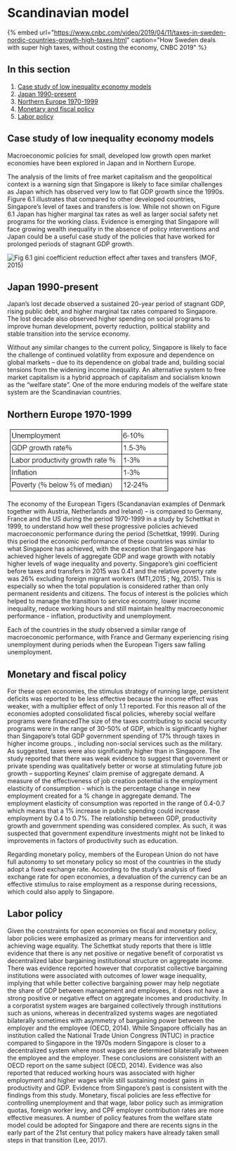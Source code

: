 # Scandinavian model

{% embed url="https://www.cnbc.com/video/2019/04/11/taxes-in-sweden-nordic-countries-growth-high-taxes.html" caption="How Sweden deals with super high taxes, without costing the economy, CNBC 2019" %}

## In this section

1. [Case study of low inequality economy models](scandinavian-model.md#case-study-of-low-inequality-economy-models)
2. [Japan 1990-present](scandinavian-model.md#japan-1990-present)
3. [Northern Europe 1970-1999](scandinavian-model.md#northern-europe-1970-1999)
4. [Monetary and fiscal policy](scandinavian-model.md#monetary-and-fiscal-policy)
5. [Labor policy](scandinavian-model.md#labor-policy)

## Case study of low inequality economy models

Macroeconomic policies for small, developed low growth open market economies have been explored in Japan and in Northern Europe. 

The analysis of the limits of free market capitalism and the geopolitical context is a warning sign that Singapore is likely to face similar challenges as Japan which has observed very low to flat GDP growth since the 1990s.  Figure 6.1 illustrates that compared to other developed countries, Singapore’s level of taxes and transfers is low.  While not shown on Figure 6.1 Japan has higher marginal tax rates as well as larger social safety net programs for the working class.  Evidence is emerging that Singapore will face growing wealth inequality in the absence of policy interventions and Japan could be a useful case study of the policies that have worked for prolonged periods of stagnant GDP growth.  

![Fig 6.1 gini coefficient reduction effect after taxes and transfers \(MOF, 2015\)](https://lh6.googleusercontent.com/IyMLLIBI5GviLdy2jY5cXwHnWSLRQwClLIjwXrkAPas3pej7edQ4Z4OjXyrSgnikXjp3d6NfIwOGS2Rzw_OxOoKaRtVe3FaEXynGh4hFaAN4HXETZ3Axdu-clau1fXZr1G7t5b4U)

## Japan 1990-present

Japan’s lost decade observed a sustained 20-year period of stagnant GDP, rising public debt, and higher marginal tax rates compared to Singapore. The lost decade also observed higher spending on social programs to improve human development, poverty reduction, political stability and stable transition into the service economy.  

Without any similar changes to the current policy, Singapore is likely to face the challenge of continued volatility from exposure and dependence on global markets – due to its dependence on global trade and, building social tensions from the widening income inequality. An alternative system to free market capitalism is a hybrid approach of capitalism and socialism known as the “welfare state”. One of the more enduring models of the welfare state system are the Scandinavian countries.

## Northern Europe 1970-1999

![Macroeconomic performance for European Tigers, Source : Schettkat, 1999](../.gitbook/assets/image%20%2829%29.png)

The economy of the European Tigers \(Scandanavian examples of Denmark together with Austria, Netherlands and Ireland\) – is compared to Germany, France and the US during the period 1970-1999 in a study by Schettkat in 1999, to understand how well these progressive policies achieved macroeconomic performance during the period \(Schettkat, 1999\).  During this period the economic performance of these countries was similar to what Singapore has achieved, with the exception that Singapore has achieved higher levels of aggregate GDP and wage growth with notably higher levels of wage inequality and poverty. Singapore’s gini coefficient before taxes and transfers in 2015 was 0.41 and the relative poverty rate was 26% excluding foreign migrant workers \(MTI,2015 ; Ng, 2015\).  This is especially so when the total population is considered rather than only permanent residents and citizens.  The focus of interest is the policies which helped to manage the transition to service economy, lower income inequality, reduce working hours and still maintain healthy macroeconomic performance - inflation, productivity and unemployment.

Each of the countries in the study observed a similar range of macroeconomic performance, with France and Germany experiencing rising unemployment during periods when the European Tigers saw falling unemployment.

## Monetary and fiscal policy

For these open economies, the stimulus strategy of running large, persistent deficits was reported to be less effective because the income effect was weaker, with a multiplier effect of only 1.1 reported.  For this reason all of the economies adopted consolidated fiscal policies, whereby social welfare programs were financedThe size of the taxes contributing to  social security programs were in the range of 30-50% of GDP, which is significantly higher than Singapore’s total GDP government spending of 17% through taxes in higher income groups.  , including non-social services such as the military. As suggested, taxes were also significantly higher than in Singapore.  The study reported that there was weak evidence to suggest that government or private spending was qualitatively better or worse at stimulating future job growth – supporting Keynes’ claim premise of aggregate demand.  A measure of the effectiveness of job creation potential is the employment elasticity of consumption - which is the percentage change in new employment created for a % change in aggregate demand.  The employment elasticity of consumption was reported in the range of 0.4-0.7 which means that a 1% increase in public spending could increase employment by 0.4 to 0.7%.  The relationship between GDP, productivity growth and government spending was considered complex. As such, it was suspected that government expenditure  investments might not be  linked to improvements in factors of productivity such as education.  

Regarding monetary policy, members of the European Union do not have full autonomy to set monetary policy so most of the countries in the study adopt a fixed exchange rate.  According to the study’s analysis of fixed exchange rate for open economies, a devaluation of the currency can be an effective stimulus to raise employment as a response during recessions,  which could also apply to Singapore.

## Labor policy

Given the constraints for open economies on fiscal and monetary policy, labor policies were emphasized as primary means for intervention and achieving wage equality.  The Schettkat study reports that there is little evidence that there is any net positive or negative benefit of corporatist vs decentralized labor bargaining institutional structure on aggregate income. There was evidence reported however that corporatist collective bargaining institutions were associated with outcomes of lower wage inequality, implying that while better collective bargaining power may help negotiate the share of GDP between management and employees, it does not have a strong positive or negative effect on aggregate incomes and productivity.  In a corporatist system wages are bargained collectively through institutions such as unions, whereas in decentralized systems wages are negotiated bilaterally sometimes with asymmetry of bargaining power between the employer and the employee \(OECD, 2014\).  While Singapore officially has an institution called the National Trade Union Congress \(NTUC\) in practice compared to Singapore in the 1970s modern Singapore is closer to a decentralized system where most wages are determined bilaterally between the employee and the employer.  These conclusions are consistent with an OECD report on the same subject \(OECD, 2014\).  Evidence was also reported that reduced working hours was associated with higher employment and higher wages while still sustaining modest gains in productivity and GDP.  Evidence from Singapore’s past is consistent with the findings from this study.  Monetary, fiscal policies are less effective for controlling unemployment and that wage, labor policy such as immigration quotas, foreign worker levy, and CPF employer contribution rates are more effective measures.  A number of policy features from the welfare state model could be adopted for Singapore and there are recents signs in the early part of the 21st century that policy makers have already taken small steps in that transition \(Lee, 2017\).

